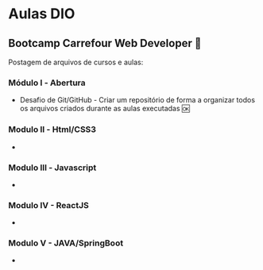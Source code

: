 # Aulas DIO 

## Bootcamp Carrefour Web Developer :rocket:

Postagem de arquivos de cursos e aulas:

### Módulo l - Abertura

- Desafio de Git/GitHub - Criar um repositório de forma a organizar todos os arquivos criados durante as aulas executadas :ok:

### Modulo ll - Html/CSS3

- 

### Modulo lll - Javascript

- 

### Modulo lV - ReactJS

- 

### Modulo V - JAVA/SpringBoot

- 
